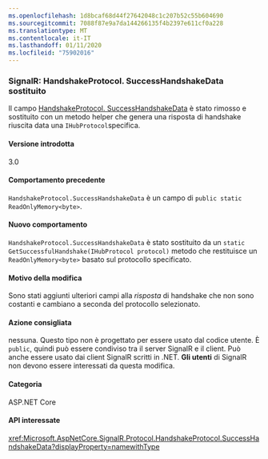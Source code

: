 ```yaml
---
ms.openlocfilehash: 1d8bcaf68d44f27642048c1c207b52c55b604690
ms.sourcegitcommit: 7088f87e9a7da144266135f4b2397e611cf0a228
ms.translationtype: MT
ms.contentlocale: it-IT
ms.lasthandoff: 01/11/2020
ms.locfileid: "75902016"
---
```

### <a name="signalr-handshakeprotocolsuccesshandshakedata-replaced"></a>SignalR: HandshakeProtocol. SuccessHandshakeData sostituito

Il campo [HandshakeProtocol. SuccessHandshakeData](https://github.com/dotnet/aspnetcore/blob/c5b2bc0df2a0027832bf7d01dfb19ca39cd08ae6/src/SignalR/common/SignalR.Common/src/Protocol/HandshakeProtocol.cs#L27) è stato rimosso e sostituito con un metodo helper che genera una risposta di handshake riuscita data una `IHubProtocol`specifica.

#### <a name="version-introduced"></a>Versione introdotta

3.0

#### <a name="old-behavior"></a>Comportamento precedente

`HandshakeProtocol.SuccessHandshakeData` è un campo di `public static ReadOnlyMemory<byte>`.

#### <a name="new-behavior"></a>Nuovo comportamento

`HandshakeProtocol.SuccessHandshakeData` è stato sostituito da un `static` `GetSuccessfulHandshake(IHubProtocol protocol)` metodo che restituisce un `ReadOnlyMemory<byte>` basato sul protocollo specificato.

#### <a name="reason-for-change"></a>Motivo della modifica

Sono stati aggiunti ulteriori campi alla _risposta_ di handshake che non sono costanti e cambiano a seconda del protocollo selezionato.

#### <a name="recommended-action"></a>Azione consigliata

nessuna. Questo tipo non è progettato per essere usato dal codice utente. È `public`, quindi può essere condiviso tra il server SignalR e il client. Può anche essere usato dai client SignalR scritti in .NET. **Gli utenti** di SignalR non devono essere interessati da questa modifica.

#### <a name="category"></a>Categoria

ASP.NET Core

#### <a name="affected-apis"></a>API interessate

<xref:Microsoft.AspNetCore.SignalR.Protocol.HandshakeProtocol.SuccessHandshakeData?displayProperty=namewithType>

<!--

#### Affected APIs

`F:Microsoft.AspNetCore.SignalR.Protocol.HandshakeProtocol.SuccessHandshakeData`

-->
